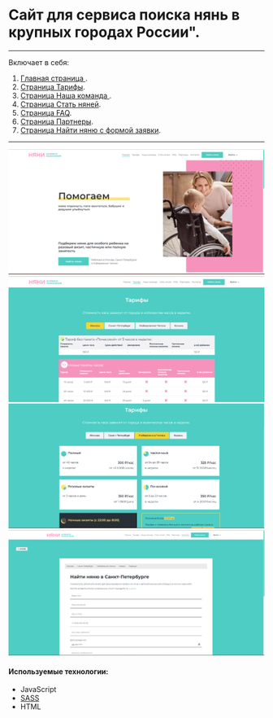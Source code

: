 # Сайт для сервиса поиска нянь в крупных городах России".

---

Включает в себя:

1. <ins>Главная страница </ins>. <br>
2. <ins>Страница Тарифы</ins>.<br>
3. <ins>Страница Наша команда </ins>. <br>
4. <ins>Страница Стать няней</ins>.<br>
5. <ins>Страница FAQ</ins>.<br>
6. <ins>Страница Партнеры</ins>.<br>
7. <ins>Страница Найти няню с формой заявки</ins>.<br>

---

![github](https://github.com/Samdanova/My-Nanny/blob/main/assets/images/screen1.png)
![github](https://github.com/Samdanova/My-Nanny/blob/main/assets/images/screen2.png)
![github](https://github.com/Samdanova/My-Nanny/blob/main/assets/images/screen3.png)
![github](https://github.com/Samdanova/My-Nanny/blob/main/assets/images/screen4.png)
#### Используемые технологии:

- JavaScript 
- [SASS](https://sass-lang.com/)
- HTML


